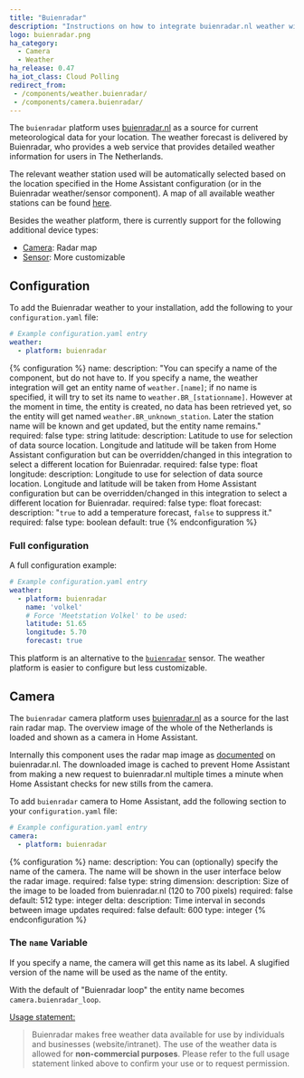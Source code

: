 ```yaml
---
title: "Buienradar"
description: "Instructions on how to integrate buienradar.nl weather within Home Assistant."
logo: buienradar.png
ha_category:
  - Camera
  - Weather
ha_release: 0.47
ha_iot_class: Cloud Polling
redirect_from:
 - /components/weather.buienradar/
 - /components/camera.buienradar/
---
```


The `buienradar` platform uses [buienradar.nl](http://buienradar.nl/) as a source for current meteorological data for your location. The weather forecast is delivered by Buienradar, who provides a web service that provides detailed weather information for users in The Netherlands.

The relevant weather station used will be automatically selected based on the location specified in the Home Assistant configuration (or in the Buienradar weather/sensor component).  A map of all available weather stations can be found [here](https://www.google.com/maps/d/embed?mid=1NivHkTGQUOs0dwQTnTMZi8Uatj0).

Besides the weather platform, there is currently support for the following additional device types:

- [Camera](#camera): Radar map
- [Sensor](/components/sensor.buienradar/): More customizable

## Configuration

To add the Buienradar weather to your installation, add the following to your `configuration.yaml` file:

```yaml
# Example configuration.yaml entry
weather:
  - platform: buienradar
```

{% configuration %}
name:
  description: "You can specify a name of the component, but do not have to. If you specify a name, the weather integration will get an entity name of `weather.[name]`; if no name is specified, it will try to set its name to `weather.BR_[stationname]`. However at the moment in time, the entity is created, no data has been retrieved yet, so the entity will get named `weather.BR_unknown_station`. Later the station name will be known and get updated, but the entity name remains."
  required: false
  type: string
latitude:
  description: Latitude to use for selection of data source location. Longitude and latitude will be taken from Home Assistant configuration but can be overridden/changed in this integration to select a different location for Buienradar.
  required: false
  type: float
longitude:
  description: Longitude to use for selection of data source location. Longitude and latitude will be taken from Home Assistant configuration but can be overridden/changed in this integration to select a different location for Buienradar.
  required: false
  type: float
forecast:
  description: "`true` to add a temperature forecast, `false` to suppress it."
  required: false
  type: boolean
  default: true
{% endconfiguration %}

### Full configuration

A full configuration example:

```yaml
# Example configuration.yaml entry
weather:
  - platform: buienradar
    name: 'volkel'
    # Force 'Meetstation Volkel' to be used:
    latitude: 51.65
    longitude: 5.70
    forecast: true
```


<div class='note'>

This platform is an alternative to the [`buienradar`](/components/sensor.buienradar/) sensor.
The weather platform is easier to configure but less customizable.

</div>

## Camera

The `buienradar` camera platform uses [buienradar.nl](http://buienradar.nl/) as a source for the last rain radar map. The overview image of the whole of the Netherlands is loaded and shown as a camera in Home Assistant.

Internally this component uses the radar map image as [documented](https://www.buienradar.nl/overbuienradar/gratis-weerdata) on buienradar.nl.
The downloaded image is cached to prevent Home Assistant from making a new request to buienradar.nl multiple times a minute when Home Assistant checks for new stills from the camera.

To add `buienradar` camera to Home Assistant, add the following section to your
`configuration.yaml` file:
```yaml
# Example configuration.yaml entry
camera:
  - platform: buienradar
```

{% configuration %}
name:
  description: You can (optionally) specify the name of the camera. The name
    will be shown in the user interface below the radar image.
  required: false
  type: string
dimension:
  description: Size of the image to be loaded from buienradar.nl
    (120 to 700 pixels)
  required: false
  default: 512
  type: integer
delta:
  description: Time interval in seconds between image updates
  required: false
  default: 600
  type: integer
{% endconfiguration %}

### The `name` Variable

If you specify a name, the camera will get this name as its label. A slugified
version of the name will be used as the name of the entity.

With the default of "Buienradar loop" the entity name becomes
`camera.buienradar_loop`.

[Usage statement:](https://www.buienradar.nl/overbuienradar/gratis-weerdata)
> Buienradar makes free weather data available for use by individuals and businesses (website/intranet). The use of the weather data is allowed for **non-commercial purposes**. Please refer to the full usage statement linked above to confirm your use or to request permission.
